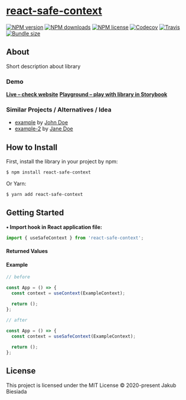# [react-safe-context](https://github.com/cool-hooks/react-safe-context)

[![NPM version](http://img.shields.io/npm/v/react-safe-context?style=flat-square)](https://www.npmjs.com/package/react-safe-context)
[![NPM downloads](http://img.shields.io/npm/dm/react-safe-context?style=flat-square)](https://www.npmjs.com/package/react-safe-context)
[![NPM license](https://img.shields.io/npm/l/react-safe-context?style=flat-square)](https://www.npmjs.com/package/react-safe-context)
[![Codecov](https://img.shields.io/codecov/c/github/cool-hooks/react-safe-context?style=flat-square)](https://codecov.io/gh/cool-hooks/react-safe-context)
[![Travis](https://img.shields.io/travis/cool-hooks/react-safe-context/master?style=flat-square)](https://travis-ci.org/cool-hooks/react-safe-context)
[![Bundle size](https://img.shields.io/bundlephobia/min/react-safe-context?style=flat-square)](https://bundlephobia.com/result?p=react-safe-context)

## About

Short description about library

### Demo

**[Live – check website](#)**
**[Playground – play with library in Storybook](#)**

### Similar Projects / Alternatives / Idea

- [example](#) by [John Doe](#)
- [example-2](#) by [Jane Doe](#)

## How to Install

First, install the library in your project by npm:

```sh
$ npm install react-safe-context
```

Or Yarn:

```sh
$ yarn add react-safe-context
```

## Getting Started

**• Import hook in React application file:**

```js
import { useSafeContext } from 'react-safe-context';
```

#### Returned Values

#### Example

```js
// before

const App = () => {
  const context = useContext(ExampleContext);

  return ();
};

// after

const App = () => {
  const context = useSafeContext(ExampleContext);
  
  return ();
};
```

## License

This project is licensed under the MIT License © 2020-present Jakub Biesiada
